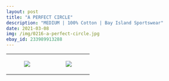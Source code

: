 ```yaml
---
layout: post
title: "A PERFECT CIRCLE"
description: "MEDIUM | 100% Cotton | Bay Island Sportswear"
date: 2021-03-08
img: /img/0216-a-perfect-circle.jpg
ebay_id: 233989913288
---
```




<table style="width:100%;"><tr><td style="vertical-align:top;">
      <figure class="tmblr-full" data-orig-height="2048" data-orig-width="1365" data-orig-src="https://concertshirts.netlify.app/shirts/0216/0216-01.jpg"><img src="https://64.media.tumblr.com/59102934df3688dfc4c61dc72b084ea2/ee173eba81ac0c60-37/s540x810/64245c8e72f1893af84f9b833ed3efbf9fd540e1.jpg" data-orig-height="2048" data-orig-width="1365" data-orig-src="https://concertshirts.netlify.app/shirts/0216/0216-01.jpg"/></figure></td>
    <td style="vertical-align:top;">
      <figure class="tmblr-full" data-orig-height="2048" data-orig-width="1365" data-orig-src="https://concertshirts.netlify.app/shirts/0216/0216-02.jpg"><img src="https://64.media.tumblr.com/7acd96dc7244f2e1bd9a554c0c46cac8/ee173eba81ac0c60-7c/s540x810/b37c3b522a91707e865a4550b39c231f735e3ed0.jpg" data-orig-height="2048" data-orig-width="1365" data-orig-src="https://concertshirts.netlify.app/shirts/0216/0216-02.jpg"/></figure></td>
  </tr></table>
